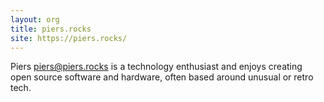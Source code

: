 ```yaml
---
layout: org
title: piers.rocks
site: https://piers.rocks/
---
```

Piers <piers@piers.rocks> is a technology enthusiast and enjoys creating open source software and hardware, often based around unusual or retro tech.
